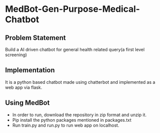 # MedBot-Gen-Purpose-Medical-Chatbot

## Problem Statement
Build a AI driven chatbot for general health related query(a first level screening)

## Implementation
It is a python based chatbot made using chatterbot and implemented as a web app via flask.

## Using MedBot
* In order to run, download the repository in zip format and unzip it.
* Pip install the python packages mentioned in packages.txt
* Run train.py and run.py to run web app on localhost.
